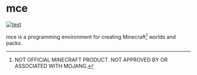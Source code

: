 # mce

[![test](https://github.com/mcenv/mce/actions/workflows/test.yml/badge.svg)](https://github.com/mcenv/mce/actions/workflows/test.yml)

mce is a programming environment for creating Minecraft[^1] worlds and packs.

[^1]: NOT OFFICIAL MINECRAFT PRODUCT. NOT APPROVED BY OR ASSOCIATED WITH MOJANG.
